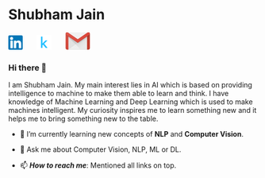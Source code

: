 # Shubham Jain

[![linkedin](https://github.com/Shubham-Jain-09/Shubham-Jain-09/blob/master/LinkedIn.png)](https://www.linkedin.com/in/shubham-profile)&nbsp;&nbsp;&nbsp;&nbsp;&nbsp;&nbsp;&nbsp;[![kaggle](https://github.com/Shubham-Jain-09/Shubham-Jain-09/blob/master/kaggle.png)](https://www.kaggle.com/sjstarkiller)&nbsp;&nbsp;&nbsp;&nbsp;&nbsp;&nbsp;&nbsp;[![mail](https://github.com/Shubham-Jain-09/Shubham-Jain-09/blob/master/Screenshot_1.png)](mailto:shubham.jain091299@gmail.com)

### Hi there 👋

I am Shubham Jain. My main interest lies in AI which is based on providing intelligence to machine to make them able to learn and think. I have knowledge of Machine Learning and Deep Learning which is used to make machines intelligent. My curiosity inspires me to learn something new and it helps me to bring something new to the table.


- 🌱 I’m currently learning new concepts of **NLP** and **Computer Vision**.

- 💬 Ask me about Computer Vision, NLP, ML or DL.

- 📫 ***How to reach me***: Mentioned all links on top.

<!-- - 👯 I’m looking to .
- 🤔 I’m looking for 
- 😄 ***Pronouns:
- ⚡ ***Fun fact: --!>


